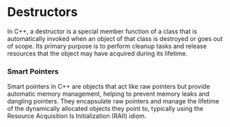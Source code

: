 # Destructors

In C++, a destructor is a special member function of a class that is
automatically invoked when an object of that class is destroyed or goes out of
scope. Its primary purpose is to perform cleanup tasks and release resources
that the object may have acquired during its lifetime. 

### Smart Pointers

Smart pointers in C++ are objects that act like raw pointers but provide
automatic memory management, helping to prevent memory leaks and dangling
pointers. They encapsulate raw pointers and manage the lifetime of the
dynamically allocated objects they point to, typically using the Resource
Acquisition Is Initialization (RAII) idiom.
